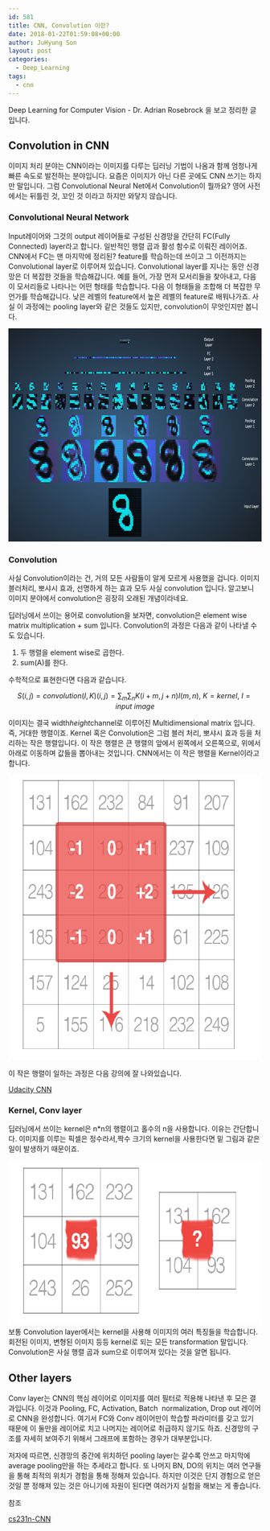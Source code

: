 ```yaml
---
id: 581
title: CNN, Convolution 이란?
date: 2018-01-22T01:59:08+00:00
author: JuHyung Son
layout: post
categories:
  - Deep_Learning
tags:
  - cnn
---
```

Deep Learning for Computer Vision - Dr. Adrian Rosebrock 을 보고 정리한 글입니다.

<h2>Convolution in CNN</h2>

이미지 처리 분야는 CNN이라는 이미지를 다루는 딥러닝 기법이 나옴과 함께 엄청나게 빠른 속도로 발전하는 분야입니다. 요즘은 이미지가 아닌 다른 곳에도 CNN 쓰기는 하지만 말입니다. 그럼 Convolutional Neural Net에서 Convolution이 뭘까요? 영어 사전에서는 뒤틀린 것, 꼬인 것 이라고 하지만 와닿지 않습니다.

<h3>Convolutional Neural Network</h3>

Input레이어와 그것의 output 레이어들로 구성된 신경망을 간단히 FC(Fully Connected) layer라고 합니다. 일반적인 행렬 곱과 활성 함수로 이뤄진 레이어죠. CNN에서 FC는 맨 마지막에 정리된? feature를 학습하는데 쓰이고 그 이전까지는 Convolutional layer로 이루어져 있습니다. Convolutional layer를 지나는 동안 신경망은 더 복잡한 것들을 학습해갑니다. 예를 들어, 가장 먼저 모서리들을 찾아내고, 다음 이 모서리들로 나타나는 어떤 형태를 학습합니다. 다음 이 형태들을 조합해 더 복잡한 무언가를 학습해갑니다. 낮은 레벨의 feature에서 높은 레벨의 feature로 배워나가죠. 사실 이 과정에는 pooling layer와 같은 것들도 있지만, convolution이 무엇인지만 봅니다.
<div align='center'><img src="/wp-content/uploads/2018/01/conv_all.png" alt="" width="748" height="424" /> </div>

<h3>Convolution</h3>

사실 Convolution이라는 건, 거의 모든 사람들이 알게 모르게 사용했을 겁니다. 이미지 블러처리, 뽀샤시 효과, 선명하게 하는 효과 모두 사실 convolution 입니다. 알고보니 이미지 분야에서 convolution은 굉장히 오래된 개념이라네요.

딥러닝에서 쓰이는 용어로 convolution을 보자면, convolution은 element wise matrix multiplication + sum 입니다. Convolution의 과정은 다음과 같이 나타낼 수도 있습니다.
<ol>
 	<li>두 행렬을 element wise로 곱한다.</li>
 	<li>sum(A)를 한다.</li>
</ol>

수학적으로 표현한다면 다음과 같습니다.

$$S(i,j) = convolution(I,K)(i,j) = \sum _ {m} \sum _ {n} K(i+m, j+n) I(m,n), ~ K=kernel,~ I = input ~ image$$

이미지는 결국 width*height*channel로 이루어진 Multidimensional matrix 입니다. 즉, 거대한 행렬이죠. Kernel 혹은 Convolution은 그럼 블러 처리, 뽀샤시 효과 등을 처리하는 작은 행렬입니다. 이 작은 행렬은 큰 행렬의 앞에서 왼쪽에서 오른쪽으로, 위에서 아래로 이동하며 값들을 뽑아내는 것입니다. CNN에서는 이 작은 행렬을 Kernel이라고 합니다.

<div align='center'> <img src="/wp-content/uploads/2018/01/스크린샷-2018-01-22-오전-1.44.51.png" alt="" width="640" height="566" /></div>

이 작은 행렬이 일하는 과정은 다음 강의에 잘 나와있습니다.

<a href="https://www.youtube.com/watch?v=jajksuQW4mc&amp;list=PLAwxTw4SYaPn_OWPFT9ulXLuQrImzHfOV&amp;index=37">Udacity CNN</a>

<h3>Kernel, Conv layer</h3>

딥러닝에서 쓰이는 kernel은 n*n의 행렬이고 홀수의 n을 사용합니다. 이유는 간단합니다. 이미지를 이루는 픽셀은 정수라서,짝수 크기의 kernel을 사용한다면 밑 그림과 같은 일이 발생하기 때문이죠.
<div align='center'> <img class="aligncenter size-full wp-image-583" src="/wp-content/uploads/2018/01/스크린샷-2018-01-22-오전-1.45.00.png" alt="" width="634" height="327" /></div>
보통 Convolution layer에서는 kernel을 사용해 이미지의 여러 특징들을 학습합니다. 회전된 이미지, 변형된 이미지 등등 kernel로 되는 모든 transformation 말입니다. Convolution은 사실 행렬 곱과 sum으로 이루어져 있다는 것을 알면 됩니다.

<h2>Other layers</h2>

Conv layer는 CNN의 핵심 레이어로 이미지를 여러 필터로 적용해 나타낸 후 모은 결과입니다. 이것과 Pooling, FC, Activation, Batch  normalization, Drop out 레이어로 CNN을 완성합니다. 여기서 FC와 Conv 레이어만이 학습할 파라미터를 갖고 있기 때문에 이 둘만을 레이어로 치고 나머지는 레이어로 취급하지 않기도 하죠. 신경망의 구조를 자세히 보여주기 위해서 그래프에 포함하는 경우가 대부분입니다.

저자에 따르면, 신경망의 중간에 위치하던 pooling layer는 갈수록 안쓰고 마지막에 average pooling만을 하는 추세라고 합니다. 또 나머지 BN, DO의 위치는 여러 연구들을 통해 최적의 위치가 경험을 통해 정해져 있습니다. 하지만 이것은 단지 경험으로 얻은 것일 뿐 정해져 있는 것은 아니기에 자원이 된다면 여러가지 실험을 해보는 게 좋습니다.

참조

<a href="http://cs231n.github.io/convolutional-networks/">cs231n-CNN</a>

